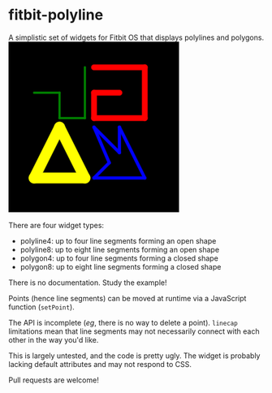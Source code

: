 # fitbit-polyline
A simplistic set of widgets for Fitbit OS that displays polylines and polygons.
![example](screenshot.png#center)

There are four widget types:

* polyline4: up to four line segments forming an open shape
* polyline8: up to eight line segments forming an open shape
* polygon4: up to four line segments forming a closed shape
* polygon8: up to eight line segments forming a closed shape

There is no documentation. Study the example!

Points (hence line segments) can be moved at runtime via a JavaScript function (`setPoint`).

The API is incomplete (*eg*, there is no way to delete a point). `linecap` limitations mean that line segments may not necessarily connect with each other in the way you'd like.

This is largely untested, and the code is pretty ugly. The widget is probably lacking default attributes and may not respond to CSS.

Pull requests are welcome!